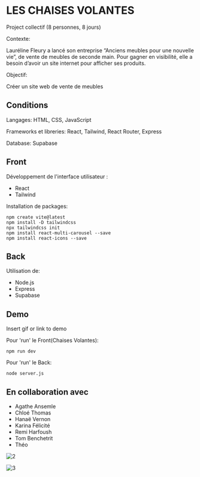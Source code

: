 # LES CHAISES VOLANTES

Project collectif (8 personnes, 8 jours)

Contexte: 

Lauréline Fleury a lancé son entreprise “Anciens meubles pour une nouvelle vie”, de vente de meubles de seconde main. Pour gagner en visibilité, elle a besoin d’avoir un site internet pour afficher ses produits. 

Objectif:

Créer un site web de vente de meubles



## Conditions

Langages: HTML, CSS, JavaScript

Frameworks et libreries: React, Tailwind, React Router, Express

Database: Supabase


## Front

Développement de l'interface utilisateur : 
- React
- Tailwind

Installation de packages:

    npm create vite@latest
    npm install -D tailwindcss
    npx tailwindcss init 
    npm install react-multi-carousel --save
    npm install react-icons --save

## Back

Utilisation de:
- Node.js
- Express
- Supabase 
## Demo

Insert gif or link to demo

Pour 'run' le Front(Chaises Volantes):

    npm run dev

Pour 'run' le Back:

    node server.js

## En collaboration avec

- Agathe Ansemle
- Chloé Thomas
- Hanaë Vernon
- Karina Félicité
- Remi Harfoush
- Tom Benchetrit
- Théo

![2](https://github.com/StevanyF/plateforme_vente_de_meubles_leschaisesvolantes/assets/146748030/6b9b1adc-42c5-4786-9292-cada3b3c258b)

![3](https://github.com/StevanyF/plateforme_vente_de_meubles_leschaisesvolantes/assets/146748030/e7378677-60fc-476d-b5c2-a16510203cce)





